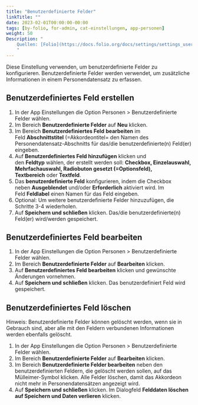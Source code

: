 ```yaml
---
title: "Benutzerdefinierte Felder"
linkTitle: ""
date: 2023-02-01T00:00:00-00:00
tags: [by-folio, for-admin, cat-einstellungen, app-personen]
weight: 50
Description: "
    Quellen: [Folio](https://docs.folio.org/docs/settings/settings_users/settings_users/#settings--users--custom-fields) <!-- & [GBV](https://info.gebev.de/display/FOLIOGBVEXTERN/Einstellungen+%28Personen%29%3A+Benutzerdefinierte+Felder) -->
    "
---
```


Diese Einstellung verwenden, um benutzerdefinierte Felder zu konfigurieren. Benutzerdefinierte Felder werden verwendet, um zusätzliche Informationen in einem Personendatensatz zu erfassen.

## Benutzerdefiniertes Feld erstellen

1.  In der App Einstellungen die Option Personen > Benutzerdefinierte Felder wählen.
2.  Im Bereich **Benutzerdefinierte Felder** auf **Neu** klicken.
3.  Im Bereich **Benutzerdefiniertes Feld** **bearbeiten** im Feld **Abschnittstitel** (=Akkordeontitel= den Namen des Personendatensatz-Abschnitts für das/die benutzerdefinierte(n) Feld(er) eingeben.
4.  Auf **Benutzerdefiniertes Feld hinzufügen** klicken und den **Feldtyp** wählen, der erstellt werden soll: **Checkbox, Einzelauswahl, Mehrfachauswahl, Radiobuton gesetzt (=Optionsfeld), Textbereich** oder **Textfeld**.
5.  Das **benutzerdefinierte Feld** konfigurieren, indem die Checkbox neben **Ausgeblendet** und/oder **Erforderlich** aktiviert wird. Im Feld **Feldlabel** einen Namen für das Feld eingeben.
6.  Optional: Um weitere benutzerdefinierte Felder hinzuzufügen, die Schritte 3-4 wiederholen.
7.  Auf **Speichern und schließen** klicken. Das/die benutzerdefinierte(n) Feld(er) wird/werden gespeichert.

## Benutzerdefiniertes Feld bearbeiten

1.  In der App Einstellungen die Option Personen > Benutzerdefinierte Felder wählen.
2.  Im Bereich **Benutzerdefinierte Felder** auf **Bearbeiten** klicken.
3.  Auf **Benutzerdefiniertes Feld bearbeiten** klicken und gewünschte Änderungen vornehmen.
4.  Auf **Speichern und schließen** klicken. Das benutzerdefiniert Feld wird gespeichert.

## Benutzerdefiniertes Feld löschen

Hinweis: Benutzerdefinierte Felder können gelöscht werden, wenn sie in Gebrauch sind, aber alle mit den Feldern verbundenen Informationen werden ebenfalls gelöscht.

1.  In der App Einstellungen die Option Personen > Benutzerdefinierte Felder wählen.
2.  Im Bereich **Benutzerdefinierte Felder** auf **Bearbeiten** klicken.
3.  Im Bereich **Benutzerdefinierte Felder bearbeiten** neben den benutzerdefinierten Feldern, die gelöscht werden sollen, auf das Mülleimer-Symbol klicken. Alle Felder löschen, damit das Akkordeon nicht mehr in Personendatensätzen angezeigt wird.
4.  Auf **Speichern und schließen** klicken. Im Dialogfeld **Felddaten löschen auf Speichern und Daten verlieren** klicken.

